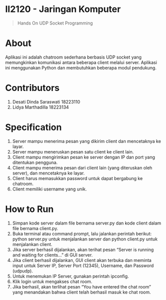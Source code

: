 # II2120 - Jaringan Komputer
> Hands On UDP Socket Programming

# About
Aplikasi ini adalah chatroom sederhana berbasis UDP socket yang memungkinkan komunikasi antara beberapa client melalui server. Aplikasi ini menggunakan Python dan membutuhkan beberapa modul pendukung.

# Contributors
1. Desati Dinda Saraswati		  18223110
2. Lidya Marthadilla          18223134

# Specification
1. Server mampu menerima pesan yang dikirim client dan mencetaknya ke layar.
2. Server mampu meneruskan pesan satu client ke client lain.
3. Client mampu mengirimkan pesan ke server dengan IP dan port yang ditentukan pengguna.
4. Client mampu menerima pesan dari client lain (yang diteruskan oleh server), dan mencetaknya ke layar.
5. Client harus memasukkan password untuk dapat bergabung ke chatroom.
6. Client memiliki username yang unik.

# How to Run
1. Simpan kode server dalam file bernama server.py dan kode client dalam file bernama client.py.
2. Buka terminal atau command prompt, lalu jalankan perintah berikut: python server.py untuk menjalankan server dan python client.py untuk menjalankan client.
3. Jika server berhasil dijalankan, akan terihat pesan “Server is running and waiting for clients...” di GUI server.
4. Jika client berhasil dijalankan, GUI client akan terbuka dan meminta input untuk Server IP, Server Port (12345), Username, dan Password (udpudp).
5. Untuk menemukan IP Server, gunakan perintah ipconfig.
6. Klik login untuk mengakses chat room.
7. Jika berhasil, akan terlihat pesan “You have entered the chat room” yang menandakan bahwa client telah berhasil masuk ke chat room.

